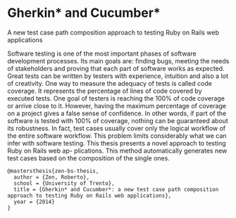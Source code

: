 Gherkin* and Cucumber*
======
A new test case path composition approach to testing Ruby on Rails web applications

Software testing is one of the most important phases of software development processes. Its main goals are: finding bugs, meeting the needs of stakeholders and proving that each part of software works as expected.
Great tests can be written by testers with experience, intuition and also a lot of creativity. One way to measure the adequacy of tests is called code coverage. It represents the percentage of lines of code covered by executed tests. One goal of testers is reaching the 100% of code coverage or arrive close to it. However, having the maximum percentage of coverage on a project gives a false sense of confidence. In other words, if part of the software is tested with 100% of coverage, nothing can be guaranteed about its robustness. In fact, test cases usually cover only the logical workflow of the entire software workflow. This problem limits considerably what we can infer with software testing.
This thesis presents a novel approach to testing Ruby on Rails web ap- plications. This method automatically generates new test cases based on the composition of the single ones.

```
@mastersthesis{zen-bs-thesis,
  author = {Zen, Roberto},
  school = {University of Trento},
  title = {Gherkin* and Cucumber*: a new test case path composition approach to testing Ruby on Rails web applications},
  year = {2014}
}
```
